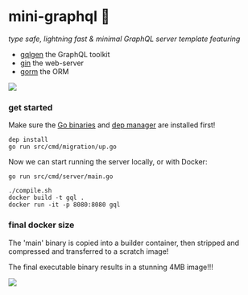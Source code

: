 # mini-graphql 🧩

_type safe, lightning fast & minimal GraphQL server template featuring_

- [gqlgen](https://gqlgen.com/feature-comparison/)  the GraphQL toolkit 
- [gin](https://gin-gonic.com/)                     the web-server      
- [gorm](https://gorm.io/)                          the ORM             

<img src="https://i.imgur.com/XrC77wp.png" border="0">



### get started

Make sure the [Go binaries](https://golang.org/doc/install) and [dep manager](https://golang.github.io/dep/docs/installation.html) are installed first! 

```
dep install
go run src/cmd/migration/up.go
```

Now we can start running the server locally, or with Docker:

```
go run src/cmd/server/main.go

./compile.sh
docker build -t gql .
docker run -it -p 8080:8080 gql
```

### final docker size

The 'main' binary is copied into a builder container, then stripped and compressed and transferred to a scratch image! 

The final executable binary results in a stunning 4MB image!!!

<img src="https://i.imgur.com/CojyIGu.png" border="0">


